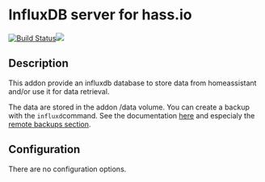 # InfluxDB server for hass.io
[![Build Status](https://travis-ci.org/bestlibre/hassio-addons.svg?branch=master)](https://travis-ci.org/bestlibre/hassio-addons)[![](https://images.microbadger.com/badges/version/bestlibre/armhf-influxdb.svg)](https://microbadger.com/images/bestlibre/armhf-influxdb "Get your own version badge on microbadger.com")

## Description

This addon provide an influxdb database to store data from homeassistant and/or use it for data retrieval.

The data are stored in the addon /data volume. You can create a backup with the `influxd`command. See the documentation [here](https://docs.influxdata.com/influxdb/v1.2/administration/backup_and_restore/) and especialy the [remote backups section](https://docs.influxdata.com/influxdb/v1.2/administration/backup_and_restore/#remote-backups).

## Configuration
There are no configuration options.
